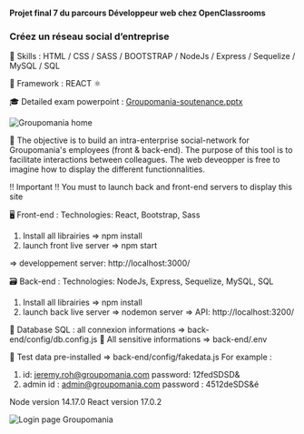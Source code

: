 #### Projet final 7 du parcours Développeur web chez OpenClassrooms
### Créez un réseau social d’entreprise


🔨 Skills : HTML / CSS / SASS / BOOTSTRAP / NodeJs / Express / Sequelize / MySQL / SQL 

🔧 Framework : REACT ⚛️ 

🎓 Detailed exam powerpoint : [Groupomania-soutenance.pptx](https://github.com/SebSnr/Groupomania/files/6967354/Groupomania-soutenance.pptx)

![Groupomania home](https://user-images.githubusercontent.com/78140833/129012898-6128d2f7-67e5-4a17-b2a9-48c52871ea07.png)

🎯 The objective  is to build an intra-enterprise social-network for Groupomania's employees (front & back-end). The purpose of this tool is to facilitate interactions between colleagues. The web deveopper is free to imagine how to display the different functionnalities. 

!! Important !!
You must to launch back and front-end servers to display this site


🖥️ Front-end :
Technologies: React, Bootstrap, Sass

  1) Install all librairies => npm install
  2) launch front live server => npm start
 
=> developpement server:  http://localhost:3000/ 


🗃️ Back-end :
Technologies: NodeJs, Express, Sequelize, MySQL, SQL

  1) Install all librairies => npm install
  2) launch back live server => nodemon server
=> API: http://localhost:3200/


📂 Database SQL : all connexion informations => back-end/config/db.config.js
🔑 All sensitive informations => back-end/.env

🙍 Test data pre-installed => back-end/config/fakedata.js
For example : 
  1) id: jeremy.roh@groupomania.com
     password: 12fedSDSD& 
  2) admin id : admin@groupomania.com
     password : 4512deSDS&é


Node version 14.17.0
React version 17.0.2

![Login page Groupomania](https://user-images.githubusercontent.com/78140833/128604955-1fd3ba1c-664e-4827-b73c-9622206976dd.png)
